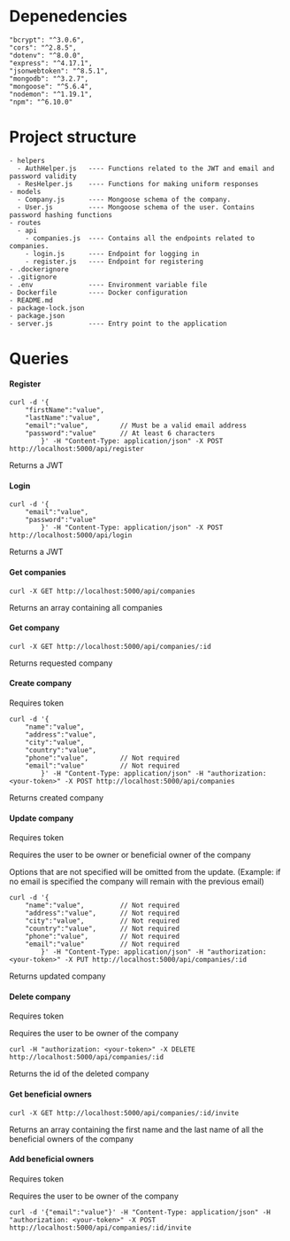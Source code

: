 # Depenedencies
    "bcrypt": "^3.0.6",
    "cors": "^2.8.5",
    "dotenv": "^8.0.0",
    "express": "^4.17.1",
    "jsonwebtoken": "^8.5.1",
    "mongodb": "^3.2.7",
    "mongoose": "^5.6.4",
    "nodemon": "^1.19.1",
    "npm": "^6.10.0"


# Project structure
    - helpers
      - AuthHelper.js   ---- Functions related to the JWT and email and password validity
      - ResHelper.js    ---- Functions for making uniform responses
    - models
      - Company.js      ---- Mongoose schema of the company.
      - User.js         ---- Mongoose schema of the user. Contains password hashing functions
    - routes 
      - api
        - companies.js  ---- Contains all the endpoints related to companies.
        - login.js      ---- Endpoint for logging in
        - register.js   ---- Endpoint for registering
    - .dockerignore
    - .gitignore
    - .env              ---- Environment variable file
    - Dockerfile        ---- Docker configuration
    - README.md
    - package-lock.json
    - package.json     
    - server.js         ---- Entry point to the application


# Queries
#### Register
```
curl -d '{
    "firstName":"value",
    "lastName":"value",
    "email":"value",        // Must be a valid email address
    "password":"value"      // At least 6 characters
        }' -H "Content-Type: application/json" -X POST http://localhost:5000/api/register
```
Returns a JWT

#### Login 
```
curl -d '{
    "email":"value",
    "password":"value"
        }' -H "Content-Type: application/json" -X POST http://localhost:5000/api/login
```
Returns a JWT

#### Get companies
```
curl -X GET http://localhost:5000/api/companies
```
Returns an array containing all companies


#### Get company
```
curl -X GET http://localhost:5000/api/companies/:id
```
Returns requested company


#### Create company 
Requires token
```
curl -d '{
    "name":"value",
    "address":"value",
    "city":"value",
    "country":"value",
    "phone":"value",        // Not required
    "email":"value"         // Not required
        }' -H "Content-Type: application/json" -H "authorization: <your-token>" -X POST http://localhost:5000/api/companies
```
Returns created company


#### Update company
Requires token

Requires the user to be owner or beneficial owner of the company

Options that are not specified will be omitted from the update. (Example: if no email is specified the company will remain with the previous email)
```
curl -d '{
    "name":"value",         // Not required
    "address":"value",      // Not required
    "city":"value",         // Not required
    "country":"value",      // Not required
    "phone":"value",        // Not required
    "email":"value"         // Not required
        }' -H "Content-Type: application/json" -H "authorization: <your-token>" -X PUT http://localhost:5000/api/companies/:id
```
Returns updated company


#### Delete company
Requires token

Requires the user to be owner of the company
```
curl -H "authorization: <your-token>" -X DELETE http://localhost:5000/api/companies/:id
```
Returns the id of the deleted company


#### Get beneficial owners
```
curl -X GET http://localhost:5000/api/companies/:id/invite
```
Returns an array containing the first name and the last name of all the beneficial owners of the company


#### Add beneficial owners
Requires token

Requires the user to be owner of the company
```
curl -d '{"email":"value"}' -H "Content-Type: application/json" -H "authorization: <your-token>" -X POST http://localhost:5000/api/companies/:id/invite
```
